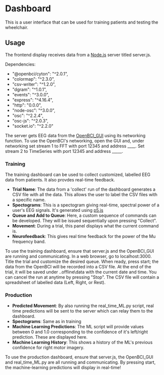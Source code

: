 # Dashboard

This is a user interface that can be used for training patients and testing the wheelchair.

## Usage

The frontend display receives data from a [Node.js](https://nodejs.org/en/) server titled server.js.

Dependencies:
* "@openbci/cyton": "^2.0.1",
* "colormap": "^2.3.0",
* "csv-writer": "^1.2.0",
* "dgram": "^1.0.1",
* "events": "^3.0.0",
* "express": "^4.16.4",
* "http": "0.0.0",
* "node-osc": "^3.0.0",
* "osc": "^2.2.4",
* "osc-js": "^2.0.3",
* "socket.io": "^2.2.0"


The server gets EEG data from the [OpenBCI_GUI](https://openbci.com/index.php/downloads) using its networking function. To use the OpenBCI's networking, open the GUI and, under networking set stream 1 to FFT with port 12345 and address ____. Set stream 2 to TimeSeries with port 12345 and address _____.


### Training

The training dashboard can be used to collect customized, labelled EEG data from patients. It also provdes real-time feedback.

* **Trial Name**: The data from a 'collect' run of the dashboard generates a CSV file with all the data. This allows the user to label the CSV files with a specific name.
* **Spectograms**: This is a spectogram giving real-time, spectral power of a user's EEG signals. It's generated using [p5.js](https://p5js.org/)
* **Queue and Add to Queue**: Here, a custom sequence of commands can be developed. They will be issued sequentially upon pressing "Collect".
* **Movement**: During a trial, this panel displays what the current command is.
* **Neurofeedback**: This gives real time feedback for the power of the Mu frequency band. 

To use the training dashboard, ensure that server.js and the OpenBCI_GUI are running and communicating. In a web browser, go to localhost:3000. Title the trial and customize the desired queue. When ready, press start; the data from the OpenBCI will be recorded into a CSV file. At the end of the trial, it will be saved under ..offline\data with the current date and time. You can cancel the run at anytime by pressing "Stop". The CSV file will contain a spreadsheet of labelled data (Left, Right, or Rest).

### Production

* **Predicted Movement**: By also running the real_time_ML.py script, real time predictions will be sent to the server which can relay them to the dashboard. 
* **Spectograms**: Same as in training
* **Machine Learning Predictions**: The ML script will provide values between 0 and 1.0 corresponding to the confidence of it's left/right prediction. These are displayed here.
* **Machine Learning History**: This shows a history of the ML's previous confidence for right motor imagery.

To use the production dashboard, ensure that server.js, the OpenBCI_GUI and real_time_ML.py are all running and communicating. By pressing start, the machine-learning predictions will display in real-time!



